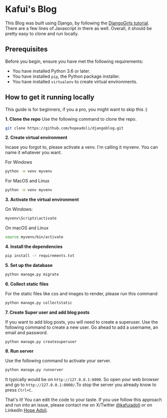# Kafui's Blog

This Blog was built using Django, by following the [DjangoGirls tutorial](https://tutorial.djangogirls.org). There are a few lines of Javascript in there as well. Overall, it should be pretty easy to clone and run locally.

## Prerequisites

Before you begin, ensure you have met the following requirements:
- You have installed Python 3.6 or later.
- You have installed `pip`, the Python package installer.
- You have installed `virtualenv` to create virtual environments.

## How to get it running locally

This guide is for beginners, if you a pro, you might want to skip this :)

**1. Clone the repo**
Use the following command to clone the repo.
```bash 
git clone https://github.com/hopeadoli/djangoblog.git
```

**2. Create virtual environment**

Incase you forgot to, please activate a venv. I'm calling it myvenv. You can name it whatever you want.

For Windows
```bash
python -m venv myvenv
```

For MacOS and Linux
```bash 
python -m venv myvenv
```

**3. Activate the virtual environment**

On Windows:
```bash
myvenv\Scripts\activate
```
On macOS and Linux
```bash
source myvenv/bin/activate
```

**4. Install the dependencies**
```bash
pip install -r requirements.txt
```

**5. Set up the database**
```bash
python manage.py migrate
```

**6. Collect static files**

For the static files like css and images to render, please run this command
```bash
python manage.py collectstatic
```

**7. Create Super user and add blog posts**

If you want to add blog posts, you will need to create a superuser. Use the following command to create a new user. Go ahead to add a username, an email and password.
```bash 
python manage.py createsuperuser
```

**8. Run server**

Use the following command to activate your server. 
```bash
python manage.py runserver
```
It typically would be on `http://127.0.0.1:8000`. So open your web browser and go to `http://127.0.0.1:8000/`.To stop the server you already know to press `Ctrl+C`. 

That's it! You can edit the code to your taste. If you use follow this approach and run into an issue, please contact me on X/Twitter [@kafuiadoli](https://x.com/kafuiadoli) or on LinkedIn [Hope Adoli](https://linkedin.com/in/hopeadoli).
